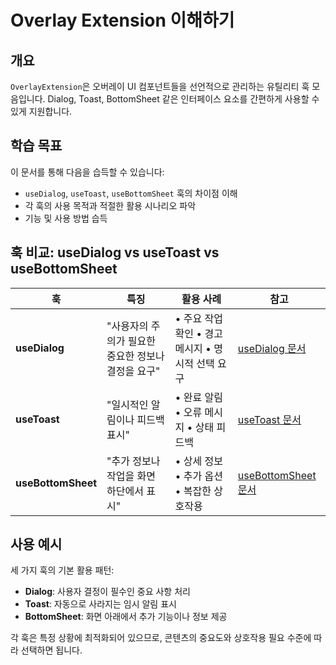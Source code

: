 # Overlay Extension 이해하기

## 개요

`OverlayExtension`은 오버레이 UI 컴포넌트들을 선언적으로 관리하는 유틸리티 훅 모음입니다. Dialog, Toast, BottomSheet 같은 인터페이스 요소를 간편하게 사용할 수 있게 지원합니다.

## 학습 목표

이 문서를 통해 다음을 습득할 수 있습니다:

- `useDialog`, `useToast`, `useBottomSheet` 훅의 차이점 이해
- 각 훅의 사용 목적과 적절한 활용 시나리오 파악
- 기능 및 사용 방법 습득

## 훅 비교: useDialog vs useToast vs useBottomSheet

| 훅 | 특징 | 활용 사례 | 참고 |
|---|---|---|---|
| **useDialog** | "사용자의 주의가 필요한 중요한 정보나 결정을 요구" | • 주요 작업 확인 • 경고 메시지 • 명시적 선택 요구 | [useDialog 문서](https://tossmini-docs.toss.im/tds-mobile/hooks/OverlayExtension/use-dialog/) |
| **useToast** | "일시적인 알림이나 피드백 표시" | • 완료 알림 • 오류 메시지 • 상태 피드백 | [useToast 문서](https://tossmini-docs.toss.im/tds-mobile/hooks/OverlayExtension/use-toast/) |
| **useBottomSheet** | "추가 정보나 작업을 화면 하단에서 표시" | • 상세 정보 • 추가 옵션 • 복잡한 상호작용 | [useBottomSheet 문서](https://tossmini-docs.toss.im/tds-mobile/hooks/OverlayExtension/use-bottom-sheet/) |

## 사용 예시

세 가지 훅의 기본 활용 패턴:

- **Dialog**: 사용자 결정이 필수인 중요 사항 처리
- **Toast**: 자동으로 사라지는 임시 알림 표시
- **BottomSheet**: 화면 아래에서 추가 기능이나 정보 제공

각 훅은 특정 상황에 최적화되어 있으므로, 콘텐츠의 중요도와 상호작용 필요 수준에 따라 선택하면 됩니다.
